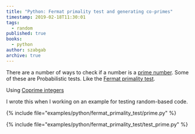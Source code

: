 ```yaml
---
title: "Python: Fermat primality test and generating co-primes"
timestamp: 2019-02-18T11:30:01
tags:
  - random
published: true
books:
  - python
author: szabgab
archive: true
---
```



There are a number of ways to check if a number is a <a href="https://en.wikipedia.org/wiki/Primality_test">prime
number</a>. Some of these are Probabilistic tests. Like the
[Fermat primality test](https://en.wikipedia.org/wiki/Primality_test#Fermat_primality_test).

Using [Coprime integers](https://en.wikipedia.org/wiki/Coprime_integers)


I wrote this when I working on an example for testing random-based code.

{% include file="examples/python/fermat_primality_test/prime.py" %}


{% include file="examples/python/fermat_primality_test/test_prime.py" %}

